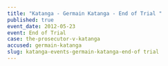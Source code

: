 ```yaml
---
title: "Katanga - Germain Katanga - End of Trial "
published: true
event_date: 2012-05-23
event: End of Trial
case: the-prosecutor-v-katanga
accused: germain-katanga
slug: katanga-events-germain-katanga-end-of trial
---
```

